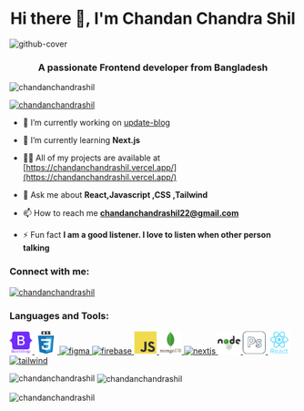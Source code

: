<h1 align="center">Hi there 👋, I'm Chandan Chandra Shil</h1>
<img src="https://i.ibb.co/mCNycvr/github-cover.png" alt="github-cover"/>

<h3 align="center">A passionate Frontend developer from Bangladesh</h3>

<p align="left"> <img src="https://komarev.com/ghpvc/?username=chandanchandrashil&label=Profile%20views&color=0e75b6&style=flat" alt="chandanchandrashil" /> </p>

<p align="left"> <a href="https://github.com/ryo-ma/github-profile-trophy"><img src="https://github-profile-trophy.vercel.app/?username=chandanchandrashil" alt="chandanchandrashil" /></a> </p>

- 🔭 I’m currently working on [update-blog](https://update-blog-eight.vercel.app/)

- 🌱 I’m currently learning **Next.js**

- 👨‍💻 All of my projects are available at [https://chandanchandrashil.vercel.app/](https://chandanchandrashil.vercel.app/)

- 💬 Ask me about **React,Javascript ,CSS ,Tailwind**

- 📫 How to reach me **chandanchandrashil22@gmail.com**

- ⚡ Fun fact **I am a good listener. I love to listen when other person talking**

<h3 align="left">Connect with me:</h3>
<p align="left">
<a href="https://linkedin.com/in/chandanchandrashil" target="blank"><img align="center" src="https://raw.githubusercontent.com/rahuldkjain/github-profile-readme-generator/master/src/images/icons/Social/linked-in-alt.svg" alt="chandanchandrashil" height="30" width="40" /></a>
</p>

<h3 align="left">Languages and Tools:</h3>
<p align="left"> <a href="https://getbootstrap.com" target="_blank" rel="noreferrer"> <img src="https://raw.githubusercontent.com/devicons/devicon/master/icons/bootstrap/bootstrap-plain-wordmark.svg" alt="bootstrap" width="40" height="40"/> </a> <a href="https://www.w3schools.com/css/" target="_blank" rel="noreferrer"> <img src="https://raw.githubusercontent.com/devicons/devicon/master/icons/css3/css3-original-wordmark.svg" alt="css3" width="40" height="40"/> </a> <a href="https://www.figma.com/" target="_blank" rel="noreferrer"> <img src="https://www.vectorlogo.zone/logos/figma/figma-icon.svg" alt="figma" width="40" height="40"/> </a> <a href="https://firebase.google.com/" target="_blank" rel="noreferrer"> <img src="https://www.vectorlogo.zone/logos/firebase/firebase-icon.svg" alt="firebase" width="40" height="40"/> </a> <a href="https://developer.mozilla.org/en-US/docs/Web/JavaScript" target="_blank" rel="noreferrer"> <img src="https://raw.githubusercontent.com/devicons/devicon/master/icons/javascript/javascript-original.svg" alt="javascript" width="40" height="40"/> </a> <a href="https://www.mongodb.com/" target="_blank" rel="noreferrer"> <img src="https://raw.githubusercontent.com/devicons/devicon/master/icons/mongodb/mongodb-original-wordmark.svg" alt="mongodb" width="40" height="40"/> </a> <a href="https://nextjs.org/" target="_blank" rel="noreferrer"> <img src="https://cdn.worldvectorlogo.com/logos/nextjs-2.svg" alt="nextjs" width="40" height="40"/> </a> <a href="https://nodejs.org" target="_blank" rel="noreferrer"> <img src="https://raw.githubusercontent.com/devicons/devicon/master/icons/nodejs/nodejs-original-wordmark.svg" alt="nodejs" width="40" height="40"/> </a> <a href="https://www.photoshop.com/en" target="_blank" rel="noreferrer"> <img src="https://raw.githubusercontent.com/devicons/devicon/master/icons/photoshop/photoshop-line.svg" alt="photoshop" width="40" height="40"/> </a> <a href="https://reactjs.org/" target="_blank" rel="noreferrer"> <img src="https://raw.githubusercontent.com/devicons/devicon/master/icons/react/react-original-wordmark.svg" alt="react" width="40" height="40"/> </a> <a href="https://tailwindcss.com/" target="_blank" rel="noreferrer"> <img src="https://www.vectorlogo.zone/logos/tailwindcss/tailwindcss-icon.svg" alt="tailwind" width="40" height="40"/> </a> </p>

<p><img align="left" src="https://github-readme-stats.vercel.app/api/top-langs?username=chandanchandrashil&show_icons=true&locale=en&layout=compact" alt="chandanchandrashil" /></p>

<p>&nbsp;<img align="center" src="https://github-readme-stats.vercel.app/api?username=chandanchandrashil&show_icons=true&locale=en" alt="chandanchandrashil" /></p>

<p><img align="center" src="https://github-readme-streak-stats.herokuapp.com/?user=chandanchandrashil&" alt="chandanchandrashil" /></p>
